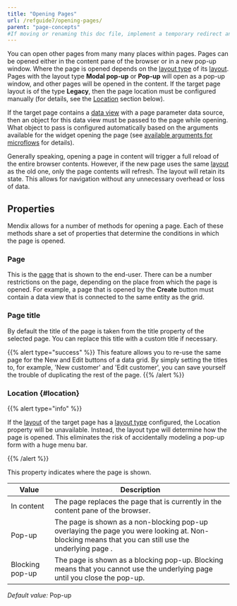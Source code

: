 ```yaml
---
title: "Opening Pages"
url: /refguide7/opening-pages/
parent: "page-concepts"
#If moving or renaming this doc file, implement a temporary redirect and let the respective team know they should update the URL in the product. See Mapping to Products for more details.
---
```


You can open other pages from many many places within pages. Pages can be opened either in the content pane of the browser or in a new pop-up window. Where the page is opened depends on the [layout type](/refguide7/layout/) of its [layout](/refguide7/layout/). Pages with the layout type **Modal pop-up** or **Pop-up** will open as a pop-up window, and other pages will be opened in the content. If the target page layout is of the type **Legacy**, then the page location must be configured manually (for details, see the [Location](#location) section below).

If the target page contains a [data view](/refguide7/data-view/) with a page parameter data source, then an object for this data view must be passed to the page while opening. What object to pass is configured automatically based on the arguments available for the widget opening the page (see [available arguments for microflows](/refguide7/starting-microflows/) for details).

Generally speaking, opening a page in content will trigger a full reload of the entire browser contents. However, if the new page uses the same [layout](/refguide7/layout/) as the old one, only the page contents will refresh. The layout will retain its state. This allows for navigation without any unnecessary overhead or loss of data. 

## Properties

Mendix allows for a number of methods for opening a page. Each of these methods share a set of properties that determine the conditions in which the page is opened.

### Page

This is the [page](/refguide7/page/) that is shown to the end-user. There can be a number restrictions on the page, depending on the place from which the page is opened. For example, a page that is opened by the **Create** button must contain a data view that is connected to the same entity as the grid.

### Page title

By default the title of the page is taken from the title property of the selected page. You can replace this title with a custom title if necessary.

{{% alert type="success" %}}
This feature allows you to re-use the same page for the New and Edit buttons of a data grid. By simply setting the titles to, for example, 'New customer' and 'Edit customer', you can save yourself the trouble of duplicating the rest of the page.
{{% /alert %}}

### Location {#location}

{{% alert type="info" %}}

If the [layout](/refguide7/layout/) of the target page has a [layout type](/refguide7/layout/) configured, the Location property will be unavailable. Instead, the layout type will determine how the page is opened. This eliminates the risk of accidentally modeling a pop-up form with a huge menu bar.

{{% /alert %}}

This property indicates where the page is shown.

| Value | Description |
| --- | --- |
| In content | The page replaces the page that is currently in the content pane of the browser. |
| Pop-up | The page is shown as a non-blocking pop-up overlaying the page you were looking at. Non-blocking means that you can still use the underlying page . |
| Blocking pop-up | The page is shown as a blocking pop-up. Blocking means that you cannot use the underlying page until you close the pop-up. |

_Default value:_ Pop-up
